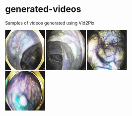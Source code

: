 # generated-videos
Samples of videos generated using Vid2Pix 


![gif](video-to-gif_1.gif) ![gif](video-to-gif_2.gif) ![gif](video-to-gif_3.gif) ![gif](video-to-gif_4.gif)
